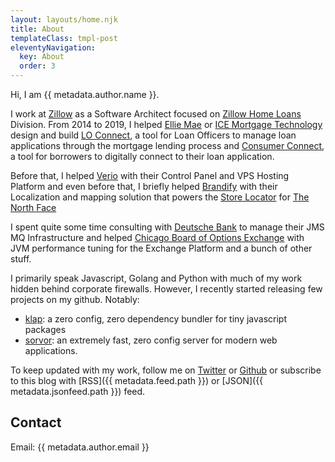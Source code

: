 ```yaml
---
layout: layouts/home.njk
title: About
templateClass: tmpl-post
eleventyNavigation:
  key: About
  order: 3
---
```


Hi, I am {{ metadata.author.name }}.

I work at [Zillow](https://www.zillow.com/) as a Software Architect focused on [Zillow Home Loans](https://www.zillowhomeloans.com/) Division. From 2014 to 2019, I helped [Ellie Mae](https://www.icemortgagetechnology.com/) or [ICE Mortgage Technology](https://www.icemortgagetechnology.com/) design and build [LO Connect](https://www.icemortgagetechnology.com/encompass/encompass-lo-connect), a tool for Loan Officers to manage loan applications through the mortgage lending process and [Consumer Connect](https://www.icemortgagetechnology.com/solutions/consumer-engagement/encompass-consumer-connect), a tool for borrowers to digitally connect to their loan application.

Before that, I helped [Verio](https://www.verio.com/) with their Control Panel and VPS Hosting Platform and even before that, I briefly helped [Brandify](https://www.brandify.com/) with their Localization and mapping solution that powers the [Store Locator](https://www.thenorthface.com/utility/store-locator.html) for [The North Face](https://www.thenorthface.com/)

I spent quite some time consulting with [Deutsche Bank](https://www.db.com/) to manage their JMS MQ Infrastructure and helped [Chicago Board of Options Exchange](https://www.cboe.com/) with JVM performance tuning for the Exchange Platform and a bunch of other stuff.

I primarily speak Javascript, Golang and Python with much of my work hidden behind corporate firewalls. However, I recently started releasing few projects on my github. Notably:

- [klap](https://github.com/osdevisnot/klap): a zero config, zero dependency bundler for tiny javascript packages
- [sorvor](https://github.com/osdevisnot/sorvor): an extremely fast, zero config server for modern web applications.

To keep updated with my work, follow me on [Twitter](https://twitter.com/osdevisnot) or [Github](https://github.com/osdevisnot) or subscribe to this blog with [RSS]({{ metadata.feed.path }}) or [JSON]({{ metadata.jsonfeed.path }}) feed.

## Contact

Email: {{ metadata.author.email }}
